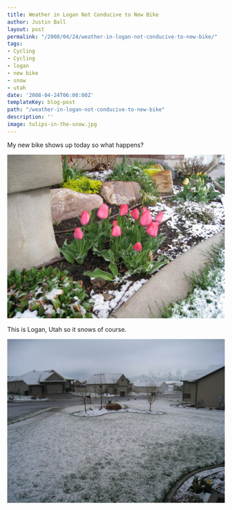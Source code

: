 ```yaml
---
title: Weather in Logan Not Conducive to New Bike
author: Justin Ball
layout: post
permalink: "/2008/04/24/weather-in-logan-not-conducive-to-new-bike/"
tags:
- Cycling
- Cycling
- logan
- new bike
- snow
- utah
date: '2008-04-24T06:00:00Z'
templateKey: blog-post
path: "/weather-in-logan-not-conducive-to-new-bike"
description: ''
image: tulips-in-the-snow.jpg
---
```


My new bike shows up today so what happens?

<a href="tulips-in-the-snow.jpg">
  <img src="tulips-in-the-snow.jpg" />
</a>

This is Logan, Utah so it snows of course.

<a href="snow-in-may.jpg">
  <img src="snow-in-may.jpg" />
</a>
